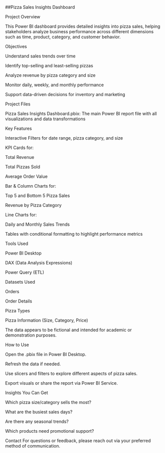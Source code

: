 ##Pizza Sales Insights Dashboard

Project Overview

This Power BI dashboard provides detailed insights into pizza sales, helping stakeholders analyze business performance across different dimensions such as time, product, category, and customer behavior.

Objectives

Understand sales trends over time

Identify top-selling and least-selling pizzas

Analyze revenue by pizza category and size

Monitor daily, weekly, and monthly performance

Support data-driven decisions for inventory and marketing

 Project Files
 
Pizza Sales Insights Dashboard.pbix: The main Power BI report file with all visualizations and data transformations

Key Features

Interactive Filters for date range, pizza category, and size

KPI Cards for:

Total Revenue

Total Pizzas Sold

Average Order Value

Bar & Column Charts for:

Top 5 and Bottom 5 Pizza Sales

Revenue by Pizza Category

Line Charts for:

Daily and Monthly Sales Trends

Tables with conditional formatting to highlight performance metrics

 Tools Used
 
Power BI Desktop

DAX (Data Analysis Expressions)

Power Query (ETL)

 Datasets Used
 
Orders

Order Details

Pizza Types

Pizza Information (Size, Category, Price)

The data appears to be fictional and intended for academic or demonstration purposes.

 How to Use
 
Open the .pbix file in Power BI Desktop.

Refresh the data if needed.

Use slicers and filters to explore different aspects of pizza sales.

Export visuals or share the report via Power BI Service.

 Insights You Can Get
 
Which pizza size/category sells the most?

What are the busiest sales days?

Are there any seasonal trends?

Which products need promotional support?

 Contact
For questions or feedback, please reach out via your preferred method of communication.

